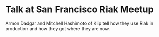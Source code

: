 <!--
name: riak-at-kiip
version : "0.1"
title : "Scaling Riak at Kiip"
description: "Set expectations and assess initial confidence."
author : "Kiip, Inc."
license : "Vimeo"
-->

<!-- @section -->

# Talk at San Francisco Riak Meetup

Armon Dadgar and Mitchell Hashimoto of Kiip tell how they use Riak in production and how they got where they are now.

<!-- @asset, "contentType": "outlearn/video", "provider": "vimeo", "url": "http://player.vimeo.com/video/42744689" -->
